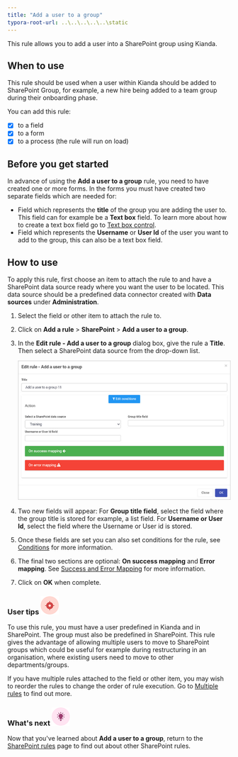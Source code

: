 ```yaml
---
title: "Add a user to a group"
typora-root-url: ..\..\..\..\..\static
---
```


This rule allows you to add a user into a SharePoint group using Kianda.



## When to use

This rule should be used when a user within Kianda should be added to SharePoint Group, for example, a new hire being added to a team group during their onboarding phase.

You can add this rule:

- [x] to a field
- [x] to a form 
- [x] to a process (the rule will run on load)

## Before you get started

In advance of using the **Add a user to a group** rule, you need to have created one or more forms. In the forms you must have created two separate fields which are needed for:

- Field which represents the **title** of the group you are adding the user to. This field can for example be a **Text box** field. To learn more about how to create a text box field go to [Text box control](/docs/platform/controls/input/textbox/).
- Field which represents the **Username** or **User Id**  of the user you want to add to the group, this can also be a text box field.


## How to use

To apply this rule, first choose an item to attach the rule to and have a SharePoint data source ready where you want the user to be located. This data source should be a predefined data connector created with **Data sources** under **Administration**. 

1. Select the field or other item to attach the rule to.

2. Click on **Add a rule** > **SharePoint** > **Add a user to a group**.

3. In the **Edit rule - Add a user to a group** dialog box, give the rule a **Title**. Then select a SharePoint data source from the drop-down list.

    ![Add a user to a group dialog box](/images/add-user-group-rule.jpg)

4. Two new fields will appear: 
   For **Group title field**, select the field where the group title is stored for example, a list field.
   For **Username or User Id**, select the field where the Username or User id is stored.

5. Once these fields are set you can also set conditions for the rule, see [Conditions](/docs/platform/rules/general/add-conditions/) for more information. 

6. The final two sections are optional: **On success mapping** and **Error mapping**. See [Success and Error Mapping](/docs/platform/rules/general/success-error-mapping/) for more information. 

7. Click on **OK** when complete.



### User tips ![Target icon](/images/05.png) ###

To use this rule, you must have a user predefined in Kianda and in SharePoint. The group must also be predefined in SharePoint. This rule gives the advantage of allowing multiple users to move to SharePoint groups which could be useful for example during restructuring in an organisation, where existing users need to move to other departments/groups. 

If you have multiple rules attached to the field or other item, you may wish to reorder the rules to change the order of rule execution. Go to [Multiple rules](/docs/platform/rules/general/multiple-rules/)  to find out more. 




### What's next  ![Idea icon](/images/18.png) ###

Now that you've learned about **Add a user to a group**, return to the [SharePoint rules](/docs/platform/rules/sharepoint/) page to find out about other SharePoint rules. 

